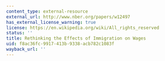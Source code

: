 ```yaml
---
content_type: external-resource
external_url: http://www.nber.org/papers/w12497
has_external_license_warning: true
license: https://en.wikipedia.org/wiki/All_rights_reserved
status: ''
title: Rethinking the Effects of Immigration on Wages
uid: f8ac36fc-9917-413b-9338-acb782c1083f
wayback_url: ''
---
```

